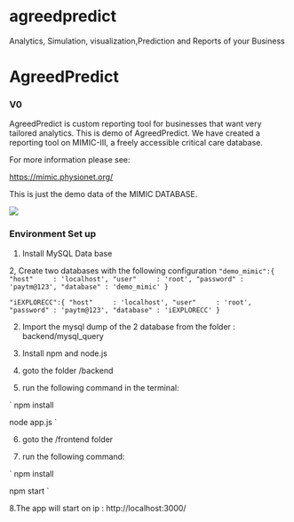 # agreedpredict
Analytics, Simulation, visualization,Prediction and Reports of your Business

# AgreedPredict
### V0
AgreedPredict is custom reporting tool for businesses that want very tailored analytics. This is demo of AgreedPredict. We have created a reporting tool on MIMIC-III, a freely accessible critical care database. 
  
For more information please see:
  
https://mimic.physionet.org/
  
This is just the demo data of the MIMIC DATABASE.
  
![](https://github.com/hamzaowais/agreedpredict/blob/master/demo.gif)

### Environment Set up

1. Install MySQL Data base
  
2, Create two databases with the following configuration 
`"demo_mimic":{
		"host"     : 'localhost',
  		"user"     : 'root',
  		"password" : 'paytm@123',
  		"database" : 'demo_mimic'
	}
`
  
`"iEXPLORECC":{
		"host"     : 'localhost',
  		"user"     : 'root',
  		"password" : 'paytm@123',
  		"database" : 'iEXPLORECC'
	}`
  
2. Import the mysql dump of the 2 database from the folder   : backend/mysql_query
  
3. Install npm and node.js
  
4. goto the folder /backend
  
5. run the following command in the terminal:
  
`
npm install
  
node app.js
`
  
6. goto the /frontend folder
  
7. run the following command:
  
`
npm install
  
npm start
`
  
8.The app will start on ip : http://localhost:3000/
  